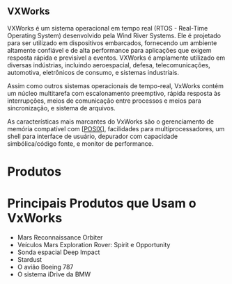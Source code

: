 ## VXWorks

VXWorks é um sistema operacional em tempo real (RTOS - Real-Time Operating System) desenvolvido pela Wind River Systems. Ele é projetado para ser utilizado em dispositivos embarcados, fornecendo um ambiente altamente confiável e de alta performance para aplicações que exigem resposta rápida e previsível a eventos. VXWorks é amplamente utilizado em diversas indústrias, incluindo aeroespacial, defesa, telecomunicações, automotiva, eletrônicos de consumo, e sistemas industriais.

Assim como outros sistemas operacionais de tempo-real, VxWorks contém um núcleo multitarefa com escalonamento preemptivo, rápida resposta às interrupções, meios de comunicação entre processos e meios para sincronização, e sistema de arquivos.

As características mais marcantes do VxWorks são o gerenciamento de memória compatível com [[POSIX]], facilidades para multiprocessadores, um shell para interface de usuário, depurador com capacidade simbólica/código fonte, e monitor de performance.

# Produtos 

# Principais Produtos que Usam o VxWorks

* Mars Reconnaissance Orbiter
* Veículos Mars Exploration Rover: Spirit e Opportunity
* Sonda espacial Deep Impact
* Stardust
* O avião Boeing 787
* O sistema iDrive da BMW


[//begin]: # "Autogenerated link references for markdown compatibility"
[POSIX]: ../UNIX/POSIX.md "POSIX"
[//end]: # "Autogenerated link references"